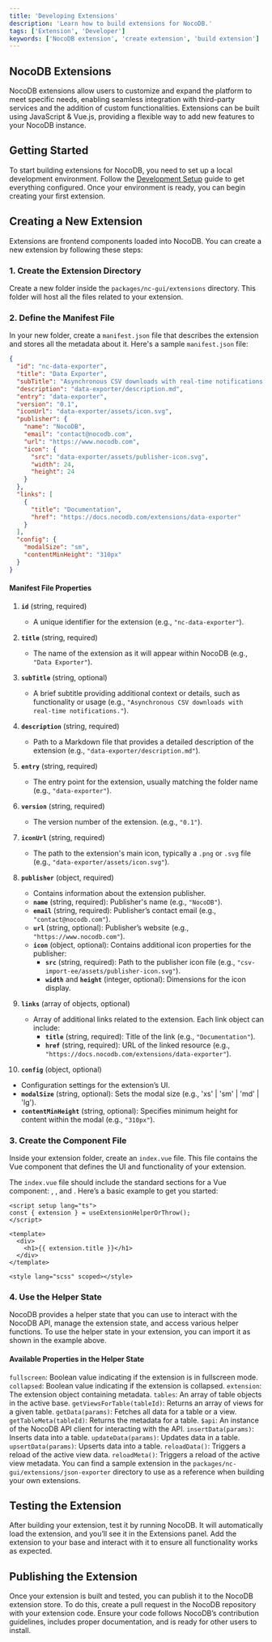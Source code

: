 ```yaml
---
title: 'Developing Extensions'
description: 'Learn how to build extensions for NocoDB.'
tags: ['Extension', 'Developer']
keywords: ['NocoDB extension', 'create extension', 'build extension']
---
```


## NocoDB Extensions

NocoDB extensions allow users to customize and expand the platform to meet specific needs, enabling seamless integration with third-party services and the addition of custom functionalities. Extensions can be built using JavaScript & Vue.js, providing a flexible way to add new features to your NocoDB instance.

## Getting Started

To start building extensions for NocoDB, you need to set up a local development environment. Follow the [Development Setup](/engineering/development-setup) guide to get everything configured. Once your environment is ready, you can begin creating your first extension.

## Creating a New Extension

Extensions are frontend components loaded into NocoDB. You can create a new extension by following these steps:

### 1. Create the Extension Directory

Create a new folder inside the `packages/nc-gui/extensions` directory. This folder will host all the files related to your extension.

### 2. Define the Manifest File

In your new folder, create a `manifest.json` file that describes the extension and stores all the metadata about it. Here's a sample `manifest.json` file:

```json
{
  "id": "nc-data-exporter",
  "title": "Data Exporter",
  "subTitle": "Asynchronous CSV downloads with real-time notifications.",
  "description": "data-exporter/description.md",
  "entry": "data-exporter",
  "version": "0.1",
  "iconUrl": "data-exporter/assets/icon.svg",
  "publisher": {
    "name": "NocoDB",
    "email": "contact@nocodb.com",
    "url": "https://www.nocodb.com",
    "icon": {
      "src": "data-exporter/assets/publisher-icon.svg",
      "width": 24,
      "height": 24
    }
  },
  "links": [
    {
      "title": "Documentation",
      "href": "https://docs.nocodb.com/extensions/data-exporter"
    }
  ],
  "config": {
    "modalSize": "sm",
    "contentMinHeight": "310px"
  }
}
```

#### Manifest File Properties

1. **`id`** (string, required)

   - A unique identifier for the extension (e.g., `"nc-data-exporter"`).

2. **`title`** (string, required)

   - The name of the extension as it will appear within NocoDB (e.g., `"Data Exporter"`).

3. **`subTitle`** (string, optional)

   - A brief subtitle providing additional context or details, such as functionality or usage (e.g., `"Asynchronous CSV downloads with real-time notifications."`).

4. **`description`** (string, required)

   - Path to a Markdown file that provides a detailed description of the extension (e.g., `"data-exporter/description.md"`).

5. **`entry`** (string, required)

   - The entry point for the extension, usually matching the folder name (e.g., `"data-exporter"`).

6. **`version`** (string, required)

   - The version number of the extension. (e.g., `"0.1"`).

7. **`iconUrl`** (string, required)

   - The path to the extension's main icon, typically a `.png` or `.svg` file (e.g., `"data-exporter/assets/icon.svg"`).

8. **`publisher`** (object, required)

   - Contains information about the extension publisher.
   - **`name`** (string, required): Publisher's name (e.g., `"NocoDB"`).
   - **`email`** (string, required): Publisher’s contact email (e.g., `"contact@nocodb.com"`).
   - **`url`** (string, optional): Publisher’s website (e.g., `"https://www.nocodb.com"`).
   - **`icon`** (object, optional): Contains additional icon properties for the publisher:
     - **`src`** (string, required): Path to the publisher icon file (e.g., `"csv-import-ee/assets/publisher-icon.svg"`).
     - **`width`** and **`height`** (integer, optional): Dimensions for the icon display.


9. **`links`** (array of objects, optional)
   - Array of additional links related to the extension. Each link object can include:
     - **`title`** (string, required): Title of the link (e.g., `"Documentation"`).
     - **`href`** (string, required): URL of the linked resource (e.g., `"https://docs.nocodb.com/extensions/data-exporter"`).

10. **`config`** (object, optional)

- Configuration settings for the extension’s UI.
- **`modalSize`** (string, optional): Sets the modal size (e.g., 'xs' | 'sm' | 'md' | 'lg').
- **`contentMinHeight`** (string, optional): Specifies minimum height for content within the modal (e.g., `"310px"`).

### 3. Create the Component File

Inside your extension folder, create an `index.vue` file. This file contains the Vue component that defines the UI and functionality of your extension.

The `index.vue` file should include the standard sections for a Vue component: <template></template>, <script></script>, and <style></style>. Here’s a basic example to get you started:

```vue
<script setup lang="ts">
const { extension } = useExtensionHelperOrThrow();
</script>

<template>
  <div>
    <h1>{{ extension.title }}</h1>
  </div>
</template>

<style lang="scss" scoped></style>
```

### 4. Use the Helper State

NocoDB provides a helper state that you can use to interact with the NocoDB API, manage the extension state, and access various helper functions. To use the helper state in your extension, you can import it as shown in the example above.

#### Available Properties in the Helper State

`fullscreen`: Boolean value indicating if the extension is in fullscreen mode.
`collapsed`: Boolean value indicating if the extension is collapsed.
`extension`: The extension object containing metadata.
`tables`: An array of table objects in the active base.
`getViewsForTable(tableId)`: Returns an array of views for a given table.
`getData(params)`: Fetches all data for a table or a view.
`getTableMeta(tableId)`: Returns the metadata for a table.
`$api`: An instance of the NocoDB API client for interacting with the API.
`insertData(params)`: Inserts data into a table.
`updateData(params)`: Updates data in a table.
`upsertData(params)`: Upserts data into a table.
`reloadData()`: Triggers a reload of the active view data.
`reloadMeta()`: Triggers a reload of the active view metadata.
You can find a sample extension in the `packages/nc-gui/extensions/json-exporter` directory to use as a reference when building your own extensions.

## Testing the Extension

After building your extension, test it by running NocoDB. It will automatically load the extension, and you’ll see it in the Extensions panel. Add the extension to your base and interact with it to ensure all functionality works as expected.

## Publishing the Extension

Once your extension is built and tested, you can publish it to the NocoDB extension store. To do this, create a pull request in the NocoDB repository with your extension code. Ensure your code follows NocoDB’s contribution guidelines, includes proper documentation, and is ready for other users to install.
